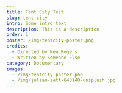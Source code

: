 ```yaml
---
title: Tent City Test
slug: tent-city
intro: Some intro text
description: This is a description
order: 1
poster: /img/tentcity-poster.png
credits:
  - Directed by Ken Rogers
  - Written by Someone Else
category: Documentary
images:
  - /img/tentcity-poster.png
  - /img/julian-zett-643140-unsplash.jpg
---
```


